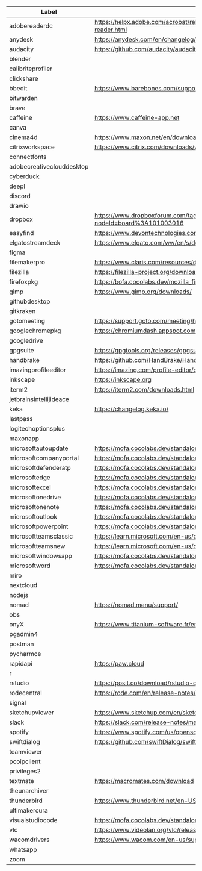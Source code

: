 |Label|URL|
|---|---|
|adobereaderdc|https://helpx.adobe.com/acrobat/release-note/release-notes-acrobat-reader.html|
|anydesk|https://anydesk.com/en/changelog/mac-os|
|audacity|https://github.com/audacity/audacity/releases|
|blender||
|calibriteprofiler||
|clickshare||
|bbedit|https://www.barebones.com/support/bbedit/updates.html|
|bitwarden||
|brave||
|caffeine|https://www.caffeine-app.net|
|canva||
|cinema4d|https://www.maxon.net/en/downloads|
|citrixworkspace|https://www.citrix.com/downloads/workspace-app/|
|connectfonts||
|adobecreativeclouddesktop||
|cyberduck||
|deepl||
|discord||
|drawio||
|dropbox|https://www.dropboxforum.com/tag/Stable%20build?nodeId=board%3A101003016|
|easyfind|https://www.devontechnologies.com/apps/freeware|
|elgatostreamdeck|https://www.elgato.com/ww/en/s/downloads|
|figma||
|filemakerpro|https://www.claris.com/resources/downloads/|
|filezilla|https://filezilla-project.org/download.php?show_all=1|
|firefoxpkg|https://bofa.cocolabs.dev/mozilla_firefox/latest_versions.html|
|gimp|https://www.gimp.org/downloads/|
|githubdesktop||
|gitkraken||
|gotomeeting|https://support.goto.com/meeting/help/whats-new-in-goto-meeting|
|googlechromepkg|https://chromiumdash.appspot.com/releases?platform=Mac|
|googledrive||
|gpgsuite|https://gpgtools.org/releases/gpgsuite/2023.3/release-notes.html|
|handbrake|https://github.com/HandBrake/HandBrake/releases|
|imazingprofileeditor|https://imazing.com/profile-editor/download|
|inkscape|https://inkscape.org|
|iterm2|https://iterm2.com/downloads.html|
|jetbrainsintellijideace||
|keka|https://changelog.keka.io/|
|lastpass||
|logitechoptionsplus||
|maxonapp||
|microsoftautoupdate|https://mofa.cocolabs.dev/standalone_apps/standalone_current_version_en.html|
|microsoftcompanyportal|https://mofa.cocolabs.dev/standalone_apps/standalone_current_version_en.html|
|microsoftdefenderatp|https://mofa.cocolabs.dev/standalone_apps/standalone_current_version_en.html|
|microsoftedge|https://mofa.cocolabs.dev/standalone_apps/standalone_current_version_en.html|
|microsoftexcel|https://mofa.cocolabs.dev/standalone_apps/standalone_current_version_en.html|
|microsoftonedrive|https://mofa.cocolabs.dev/standalone_apps/standalone_current_version_en.html|
|microsoftonenote|https://mofa.cocolabs.dev/standalone_apps/standalone_current_version_en.html|
|microsoftoutlook|https://mofa.cocolabs.dev/standalone_apps/standalone_current_version_en.html|
|microsoftpowerpoint|https://mofa.cocolabs.dev/standalone_apps/standalone_current_version_en.html|
|microsoftteamsclassic|https://learn.microsoft.com/en-us/officeupdates/teams-app-versioning|
|microsoftteamsnew|https://learn.microsoft.com/en-us/officeupdates/teams-app-versioning|
|microsoftwindowsapp|https://mofa.cocolabs.dev/standalone_apps/standalone_current_version_en.html|
|microsoftword|https://mofa.cocolabs.dev/standalone_apps/standalone_current_version_en.html|
|miro||
|nextcloud||
|nodejs||
|nomad|https://nomad.menu/support/|
|obs||
|onyX|https://www.titanium-software.fr/en/onyx.html|
|pgadmin4||
|postman||
|pycharmce||
|rapidapi|https://paw.cloud|
|r||
|rstudio|https://posit.co/download/rstudio-desktop/|
|rodecentral|https://rode.com/en/release-notes/rode-central|
|signal||
|sketchupviewer|https://www.sketchup.com/en/sketchup-viewer/downloads|
|slack|https://slack.com/release-notes/mac|
|spotify|https://www.spotify.com/us/opensource/|
|swiftdialog|https://github.com/swiftDialog/swiftDialog/releases|
|teamviewer||
|pcoipclient||
|privileges2||
|textmate|https://macromates.com/download|
|theunarchiver||
|thunderbird|https://www.thunderbird.net/en-US/thunderbird/releases/|
|ultimakercura||
|visualstudiocode|https://mofa.cocolabs.dev/standalone_apps/standalone_current_version_en.html|
|vlc|https://www.videolan.org/vlc/releases/|
|wacomdrivers|https://www.wacom.com/en-us/support/product-support/drivers|
|whatsapp||
|zoom||

